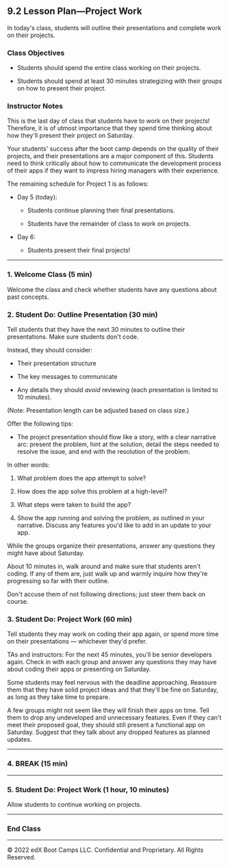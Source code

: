 ## 9.2 Lesson Plan—Project Work

In today's class, students will outline their presentations and complete work on their projects.

### Class Objectives

* Students should spend the entire class working on their projects.

* Students should spend at least 30 minutes strategizing with their groups on how to present their project.

### Instructor Notes

This is the last day of class that students have to work on their projects! Therefore, it is of utmost importance that they spend time thinking about how they'll present their project on Saturday.

Your students' success after the boot camp depends on the quality of their projects, and their presentations are a major component of this. Students need to think critically about how to communicate the development process of their apps if they want to impress hiring managers with their experience.

The remaining schedule for Project 1 is as follows:

* Day 5 (today):

  * Students continue planning their final presentations.

  * Students have the remainder of class to work on projects.

* Day 6:

  * Students present their final projects!

---

### 1. Welcome Class (5 min)

Welcome the class and check whether students have any questions about past concepts.

### 2. Student Do: Outline Presentation (30 min)

Tell students that they have the next 30 minutes to outline their presentations. Make sure students don't code. 

Instead, they should consider:

* Their presentation structure

* The key messages to communicate

* Any details they should _avoid_ reviewing (each presentation is limited to 10 minutes). 

(Note: Presentation length can be adjusted based on class size.)

Offer the following tips:

* The project presentation should flow like a story, with a clear narrative arc: present the problem, hint at the solution, detail the steps needed to resolve the issue, and end with the resolution of the problem. 

In other words:
  
  1. What problem does the app attempt to solve?
  
  2. How does the app solve this problem at a high-level?
  
  3. What steps were taken to build the app?
  
  4. Show the app running and solving the problem, as outlined in your narrative. Discuss any features you'd like to add in an update to your app.

While the groups organize their presentations, answer any questions they might have about Saturday.

About 10 minutes in, walk around and make sure that students aren't coding. If any of them are, just walk up and warmly inquire how they're progressing so far with their outline.

Don't accuse them of not following directions; just steer them back on course.

### 3. Student Do: Project Work (60 min)

Tell students they may work on coding their app again, or spend more time on their presentations — whichever they'd prefer.

TAs and instructors: For the next 45 minutes, you'll be senior developers again. Check in with each group and answer any questions they may have about coding their apps or presenting on Saturday.

Some students may feel nervous with the deadline approaching. Reassure them that they have solid project ideas and that they'll be fine on Saturday, as long as they take time to prepare.

A few groups might not seem like they will finish their apps on time. Tell them to drop any undeveloped and unnecessary features. Even if they can't meet their proposed goal, they should still present a functional app on Saturday. Suggest that they talk about any dropped features as planned updates.

---

### 4. BREAK (15 min)

---

### 5. Student Do: Project Work (1 hour, 10 minutes)

Allow students to continue working on projects.

---

### End Class

---

© 2022 edX Boot Camps LLC. Confidential and Proprietary. All Rights Reserved.
